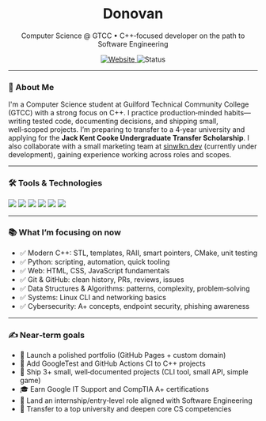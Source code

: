 <h1 align="center">Donovan</h1>
<p align="center">Computer Science @ GTCC • C++‑focused developer on the path to Software Engineering</p>

<p align="center">
  <a href="https://sinwlkn.dev" target="_blank">
    <img alt="Website" src="https://img.shields.io/badge/Website-sinwlkn.dev-3b82f6?style=for-the-badge&logo=safari&logoColor=white">
  </a>
  <img alt="Status" src="https://img.shields.io/badge/Status-Under_Development-f59e0b?style=for-the-badge&logo=vercel&logoColor=white">
</p>

---

### 🔭 About Me
I'm a Computer Science student at Guilford Technical Community College (GTCC) with a strong focus on C++. I practice production‑minded habits—writing tested code, documenting decisions, and shipping small, well‑scoped projects. I’m preparing to transfer to a 4‑year university and applying for the <b>Jack Kent Cooke Undergraduate Transfer Scholarship</b>. I also collaborate with a small marketing team at <a href="https://sinwlkn.dev" target="_blank">sinwlkn.dev</a> (currently under development), gaining experience working across roles and scopes.

---

### 🛠️ Tools & Technologies
<p>
  <img src="https://img.shields.io/badge/OS-macOS%20%7C%20Windows-000000?style=for-the-badge&logo=apple&logoColor=white" />
  <img src="https://img.shields.io/badge/Editor-VS%20Code-007ACC?style=for-the-badge&logo=visualstudiocode&logoColor=white" />
  <img src="https://img.shields.io/badge/VCS-Git%20%7C%20GitHub-000000?style=for-the-badge&logo=github&logoColor=white" />
  <img src="https://img.shields.io/badge/Design-Photoshop-31A8FF?style=for-the-badge&logo=adobephotoshop&logoColor=white" />
  <img src="https://img.shields.io/badge/CAD-AutoCAD%20%26%20Revit-0B6E99?style=for-the-badge&logo=autodesk&logoColor=white" />
  <img src="https://img.shields.io/badge/Productivity-Microsoft%20Office-D83B01?style=for-the-badge&logo=microsoftoffice&logoColor=white" />
</p>

---

### 📚 What I’m focusing on now
- ✅ Modern C++: STL, templates, RAII, smart pointers, CMake, unit testing
- ✅ Python: scripting, automation, quick tooling
- ✅ Web: HTML, CSS, JavaScript fundamentals
- ✅ Git & GitHub: clean history, PRs, reviews, issues
- ✅ Data Structures & Algorithms: patterns, complexity, problem‑solving
- ✅ Systems: Linux CLI and networking basics
- ✅ Cybersecurity: A+ concepts, endpoint security, phishing awareness

---

### ✍️ Near‑term goals
- 🚀 Launch a polished portfolio (GitHub Pages + custom domain)
- 🧪 Add GoogleTest and GitHub Actions CI to C++ projects
- 🧩 Ship 3+ small, well‑documented projects (CLI tool, small API, simple game)
- 🎓 Earn Google IT Support and CompTIA A+ certifications
- 💼 Land an internship/entry‑level role aligned with Software Engineering
- 🎯 Transfer to a top university and deepen core CS competencies
